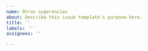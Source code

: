 ```yaml
---
name: Otras sugerencias
about: Describe this issue template's purpose here.
title: ''
labels: ''
assignees: ''

---
```



